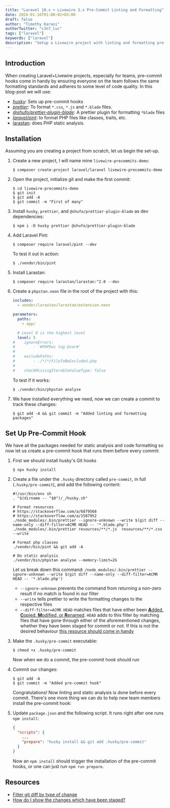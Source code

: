 ```yaml
---
title: "Laravel 10.x + Livewire 3.x Pre-Commit Linting and Formatting"
date: 2024-01-16T01:08:02+03:00
draft: false
author: "Timothy Karani"
authorTwitter: "c3n7_luc"
tags: ["laravel"]
keywords: ["laravel"]
description: "Setup a Livewire project with linting and formatting pre-commit hooks"
---
```


## Introduction

When creating Laravel+Livewire projects, especially for teams, pre-commit hooks come in handy by ensuring everyone on the team follows the same formatting standards and adheres to some level of code quality. In this blog-post we will use:

- [_husky_](https://github.com/typicode/husky): Sets up pre-commit hooks
- [_prettier_](https://github.com/prettier/prettier): To format `*.css`, `*.js` and `*.blade` files.
- [_@shufo/prettier-plugin-blade_](https://github.com/shufo/prettier-plugin-blade): A prettier plugin for formatting `*blade` files
- [_laravel/pint_](https://github.com/laravel/pint): to format PHP files like classes, traits, etc.
- [larastan](https://github.com/larastan/larastan): does PHP static analysis.

## Installation

Assuming you are creating a project from scratch, let us begin the set-up.

1. Create a new project, I will name mine `livewire-precommits-demo`:
   ```shell
   $ composer create-project laravel/laravel livewire-precommits-demo
   ```
2. Open the project, initialize git and make the first commit:
   ```shell
   $ cd livewire-precommits-demo
   $ git init
   $ git add -A
   $ git commit -m "First of many"
   ```
3. Install `husky`, `prettier`, and `@shufo/prettier-plugin-blade` as dev dependencies:
   ```shell
   $ npm i -D husky prettier @shufo/prettier-plugin-blade
   ```
4. Add Laravel Pint:
   ```shell
   $ composer require laravel/pint --dev
   ```
   To test it out in action:
   ```shell
   $ ./vendor/bin/pint
   ```
5. Install Larastan:
   ```shell
   $ composer require larastan/larastan:^2.0 --dev
   ```
6. Create a `phpstan.neon` file in the root of the project with this:

   ```yaml
   includes:
     - vendor/larastan/larastan/extension.neon

   parameters:
     paths:
       - app/

     # Level 9 is the highest level
     level: 5
   #    ignoreErrors:
   #        - '#PHPDoc tag @var#'
   #
   #    excludePaths:
   #        - ./*/*/FileToBeExcluded.php
   #
   #    checkMissingIterableValueType: false
   ```

   To test if it works:

   ```shell
   $ ./vendor/bin/phpstan analyse
   ```

7. We have installed everything we need, now we can create a commit to track these changes:
   ```shell
   $ git add -A && git commit -m "Added linting and formatting packages"
   ```

## Set Up Pre-Commit Hook

We have all the packages needed for static analysis and code formatting so now let us create a pre-commit hook that runs them before every commit:

1. First we should install husky's Git hooks
   ```shell
   $ npx husky install
   ```
2. Create a file under the `.husky` directory called `pre-commit`, in full (`.husky/pre-commit`), and add the following content:

   ```shell
   #!/usr/bin/env sh
   . "$(dirname -- "$0")/_/husky.sh"

   # Format resources
   # https://stackoverflow.com/a/6879568
   # https://stackoverflow.com/a/1587952
   ./node_modules/.bin/prettier --ignore-unknown --write $(git diff --name-only --diff-filter=ACMR HEAD -- '*.blade.php')
   ./node_modules/.bin/prettier resources/**/*.js  resources/**/*.css --write

   # Format php classes
   ./vendor/bin/pint && git add -A

   # Do static analysis
   ./vendor/bin/phpstan analyse --memory-limit=2G
   ```

   Let us break down this command: `/node_modules/.bin/prettier --ignore-unknown --write $(git diff --name-only --diff-filter=ACMR HEAD -- '*.blade.php')`

   - `--ignore-unknown` prevents the command from returning a non-zero result if no match is found in our filter
   - `--write` tells prettier to write the formatting changes to the respective files
   - `--diff-filter=ACMR HEAD` matches files that have either been [**A**dded, **C**opied, **M**odified, or **R**enamed](https://stackoverflow.com/a/6879568). `HEAD` adds to this filter by matching files that have gone through either of the aforementioned changes, whether they have been staged for commit or not. If this is not the desired behaviour [this resource should come in handy](https://stackoverflow.com/a/1587952)

3. Make the `.husky/pre-commit` executable:
   ```shell
   $ chmod +x .husky/pre-commit
   ```
   Now when we do a commit, the pre-commit hook should run
4. Commit our changes:
   ```shell
   $ git add -A
   $ git commit -m "Added pre-commit hook"
   ```
   Congratulations! Now linting and static analysis is done before every commit. There's one more thing we can do to help new team members install the pre-commit hook:
5. Update `package.json` and the following script. It runs right after one runs `npm install`:
   ```json
   {
     "scripts": {
       ...
       "prepare": "husky install && git add .husky/pre-commit"
     }
   }
   ```
   Now an `npm install` should trigger the installation of the pre-commit hooks, or one can just run `npm run prepare`.

## Resources

- [Filter git diff by type of change](https://stackoverflow.com/a/6879568)
- [How do I show the changes which have been staged?](https://stackoverflow.com/a/1587952)

